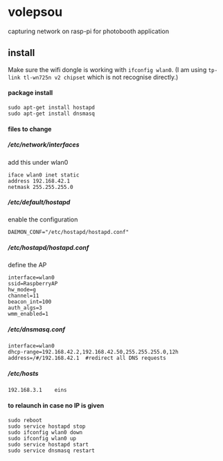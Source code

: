 volepsou
========

capturing network on rasp-pi for photobooth application

## install

Make sure the wifi dongle is working with `ifconfig wlan0`.
(I am using `tp-link tl-wn725n v2 chipset` which is not recognise directly.)

#### package install
    sudo apt-get install hostapd
    sudo apt-get install dnsmasq

#### files to change
##### /etc/network/interfaces
add this under wlan0

    iface wlan0 inet static
    address 192.168.42.1
    netmask 255.255.255.0

##### /etc/default/hostapd
enable the configuration

    DAEMON_CONF="/etc/hostapd/hostapd.conf"

##### /etc/hostapd/hostapd.conf
define the AP

    interface=wlan0
    ssid=RaspberryAP
    hw_mode=g
    channel=11
    beacon_int=100
    auth_algs=3
    wmm_enabled=1

##### /etc/dnsmasq.conf
    interface=wlan0
    dhcp-range=192.168.42.2,192.168.42.50,255.255.255.0,12h
    address=/#/192.168.42.1  #redirect all DNS requests

##### /etc/hosts
    192.168.3.1    eins

#### to relaunch in case no IP is given
    sudo reboot
    sudo service hostapd stop
    sudo ifconfig wlan0 down
    sudo ifconfig wlan0 up
    sudo service hostapd start
    sudo service dnsmasq restart
